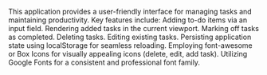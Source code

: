 This application provides a user-friendly interface for managing tasks and maintaining productivity. Key features include:
Adding to-do items via an input field.
Rendering added tasks in the current viewport.
Marking off tasks as completed.
Deleting tasks.
Editing existing tasks.
Persisting application state using localStorage for seamless reloading.
Employing font-awesome or Box Icons for visually appealing icons (delete, edit, add task).
Utilizing Google Fonts for a consistent and professional font family.
